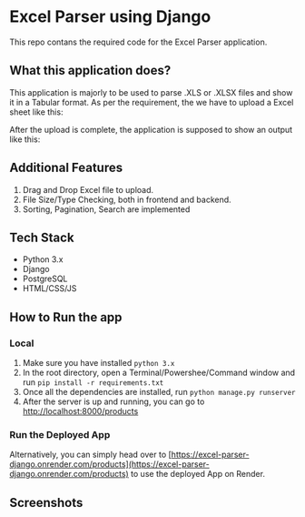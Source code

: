 # Excel Parser using Django
This repo contans the required code for the Excel Parser application.

## What this application does?
This application is majorly to be used to parse .XLS or .XLSX files and show it in a Tabular format. As per the requirement, the we have to upload a Excel sheet like this:

After the upload is complete, the application is supposed to show an output like this:

## Additional Features
1. Drag and Drop Excel file to upload.
2. File Size/Type Checking, both in frontend and backend.
3. Sorting, Pagination, Search are implemented

## Tech Stack
- Python 3.x
- Django
- PostgreSQL
- HTML/CSS/JS

## How to Run the app
### Local
1. Make sure you have installed `python 3.x`
2. In the root directory, open a Terminal/Powershee/Command window and run `pip install -r requirements.txt`
3. Once all the dependencies are installed, run `python manage.py runserver`
4. After the server is up and running, you can go to [http://localhost:8000/products](http://localhost:8000/products)
   
### Run the Deployed App
Alternatively, you can simply head over to [https://excel-parser-django.onrender.com/products](https://excel-parser-django.onrender.com/products) to use the deployed App on Render.

## Screenshots